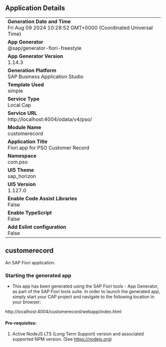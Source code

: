 ## Application Details
|               |
| ------------- |
|**Generation Date and Time**<br>Fri Aug 09 2024 10:28:52 GMT+0000 (Coordinated Universal Time)|
|**App Generator**<br>@sap/generator-fiori-freestyle|
|**App Generator Version**<br>1.14.3|
|**Generation Platform**<br>SAP Business Application Studio|
|**Template Used**<br>simple|
|**Service Type**<br>Local Cap|
|**Service URL**<br>http://localhost:4004/odata/v4/pso/|
|**Module Name**<br>customerecord|
|**Application Title**<br>Fiori app for PSO Customer Record|
|**Namespace**<br>com.pso|
|**UI5 Theme**<br>sap_horizon|
|**UI5 Version**<br>1.127.0|
|**Enable Code Assist Libraries**<br>False|
|**Enable TypeScript**<br>False|
|**Add Eslint configuration**<br>False|

## customerecord

An SAP Fiori application.

### Starting the generated app

-   This app has been generated using the SAP Fiori tools - App Generator, as part of the SAP Fiori tools suite.  In order to launch the generated app, simply start your CAP project and navigate to the following location in your browser:

http://localhost:4004/customerecord/webapp/index.html

#### Pre-requisites:

1. Active NodeJS LTS (Long Term Support) version and associated supported NPM version.  (See https://nodejs.org)


